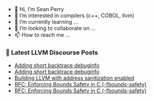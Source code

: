 - 👋 Hi, I’m Sean Perry
- 👀 I’m interested in compilers (c++, COBOL, llvm)
- 🌱 I’m currently learning ...
- 💞️ I’m looking to collaborate on ...
- 📫 How to reach me ...

<!---
s66perry/s66perry is a ✨ special ✨ repository because its `README.md` (this file) appears on your GitHub profile.
You can click the Preview link to take a look at your changes.
--->
### 📕 Latest LLVM Discourse Posts

<!-- DISCOURSE-LLVM:START -->
- [Adding short backtrace debuginfo](https://discourse.llvm.org/t/adding-short-backtrace-debuginfo/84187#post_5)
- [Adding short backtrace debuginfo](https://discourse.llvm.org/t/adding-short-backtrace-debuginfo/84187#post_4)
- [Building LLVM with address sanitization enabled](https://discourse.llvm.org/t/building-llvm-with-address-sanitization-enabled/84145#post_3)
- [RFC: Enforcing Bounds Safety in C &lpar;-fbounds-safety&rpar;](https://discourse.llvm.org/t/rfc-enforcing-bounds-safety-in-c-fbounds-safety/70854?page=8#post_145)
- [RFC: Enforcing Bounds Safety in C &lpar;-fbounds-safety&rpar;](https://discourse.llvm.org/t/rfc-enforcing-bounds-safety-in-c-fbounds-safety/70854?page=8#post_144)
<!-- DISCOURSE-LLVM:END -->
